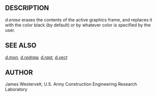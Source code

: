 ## DESCRIPTION

*d.erase* erases the contents of the active graphics frame, and replaces
it with the color black (by default) or by whatever color is specified
by the user.

## SEE ALSO

*[d.mon](d.mon.md), [d.redraw](d.redraw.md), [d.rast](d.rast.md),
[d.vect](d.vect.md)*

## AUTHOR

James Westervelt, U.S. Army Construction Engineering Research Laboratory
